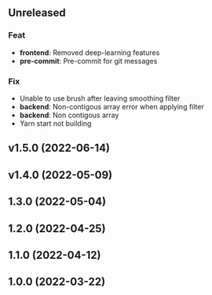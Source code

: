 ## Unreleased

### Feat

- **frontend**: Removed deep-learning features
- **pre-commit**: Pre-commit for git messages

### Fix

- Unable to use brush after leaving smoothing filter
- **backend**: Non-contigous array error when applying filter
- **backend**: Non contigous array
- Yarn start not building

## v1.5.0 (2022-06-14)

## v1.4.0 (2022-05-09)

## 1.3.0 (2022-05-04)

## 1.2.0 (2022-04-25)

## 1.1.0 (2022-04-12)

## 1.0.0 (2022-03-22)
